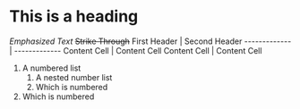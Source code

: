 # This is a heading
_Emphasized Text_
~~Strike Through~~
First Header  | Second Header
------------- | -------------
Content Cell  | Content Cell
Content Cell  | Content Cell
1. A numbered list
    1. A nested number list
    2. Which is numbered
2. Which is numbered
